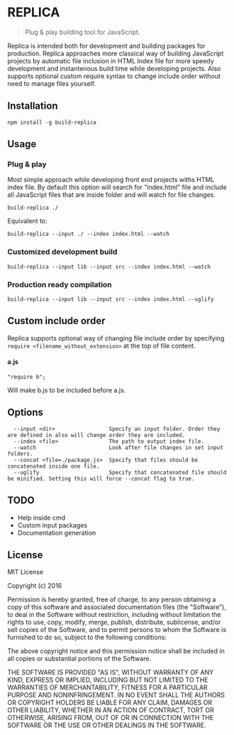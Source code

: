 # REPLICA
> Plug & play building tool for JavaScript.

Replica is intended both for development and building packages for production. 
Replica approaches more classical way of building JavaScript projects by automatic file inclusion in HTML Index file for more speedy development and instantenous build time while developing projects.
Also supports optional custom require syntax to change include order without need to manage files yourself.

## Installation

```
npm install -g build-replica
```

## Usage

### Plug & play
Most simple approach while developing front end projects withs HTML index file. 
By default this option will search for "index.html" file and include all JavaScript files that are inside folder and will watch for file changes.
```
build-replica ./
```
Equivalent to:
```
build-replica --input ./ --index index.html --watch
```

### Customized development build
```
build-replica --input lib --input src --index index.html --watch
```

### Production ready compilation
```
build-replica --input lib --input src --index index.html --uglify
```

## Custom include order
Replica supports optional way of changing file include order by specifying `require <filename_without_extension>` at the top of file content.

#### a.js
```
"require b";
```

Will make b.js to be included before a.js.

## Options

```
  --input <dir>                	Specify an input folder. Order they are defined in also will change order they are included.
  --index <file>           		The path to output index file.
  --watch						Look after file changes in set input folders.
  --concat <file=./package.js>	Specify that files should be concatenated inside one file.
  --uglify						Specify that concatenated file should be minified. Setting this will force --concat flag to true.
```

## TODO

- Help inside cmd
- Custom input packages
- Documentation generation

## License

MIT License

Copyright (c) 2016 

Permission is hereby granted, free of charge, to any person obtaining a copy
of this software and associated documentation files (the "Software"), to deal
in the Software without restriction, including without limitation the rights
to use, copy, modify, merge, publish, distribute, sublicense, and/or sell
copies of the Software, and to permit persons to whom the Software is
furnished to do so, subject to the following conditions:

The above copyright notice and this permission notice shall be included in all
copies or substantial portions of the Software.

THE SOFTWARE IS PROVIDED "AS IS", WITHOUT WARRANTY OF ANY KIND, EXPRESS OR
IMPLIED, INCLUDING BUT NOT LIMITED TO THE WARRANTIES OF MERCHANTABILITY,
FITNESS FOR A PARTICULAR PURPOSE AND NONINFRINGEMENT. IN NO EVENT SHALL THE
AUTHORS OR COPYRIGHT HOLDERS BE LIABLE FOR ANY CLAIM, DAMAGES OR OTHER
LIABILITY, WHETHER IN AN ACTION OF CONTRACT, TORT OR OTHERWISE, ARISING FROM,
OUT OF OR IN CONNECTION WITH THE SOFTWARE OR THE USE OR OTHER DEALINGS IN THE
SOFTWARE.
